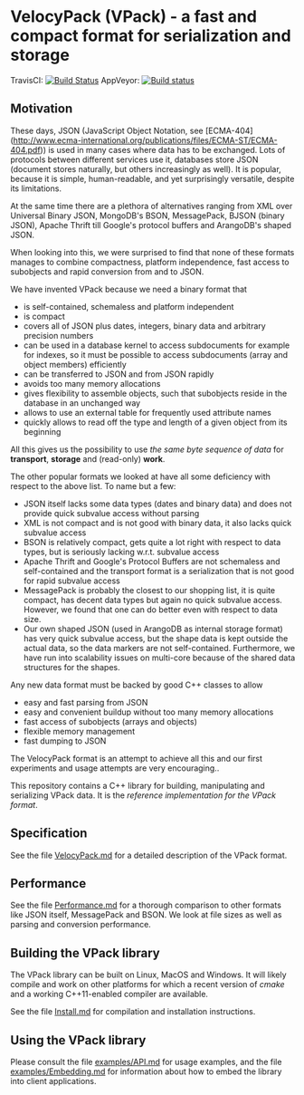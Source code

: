 VelocyPack (VPack) - a fast and compact format for serialization and storage
============================================================================

TravisCI: [![Build Status](https://secure.travis-ci.org/arangodb/velocypack.png?branch=master)](http://travis-ci.org/arangodb/velocypack)   AppVeyor: [![Build status](https://ci.appveyor.com/api/projects/status/pkbl4t7vey88bqud?svg=true)](https://ci.appveyor.com/project/jsteemann/velocypack)

Motivation
----------

These days, JSON (JavaScript Object Notation, see [ECMA-404]
(http://www.ecma-international.org/publications/files/ECMA-ST/ECMA-404.pdf))
is used in many cases where data has to be exchanged.
Lots of protocols between different services use it, databases store
JSON (document stores naturally, but others increasingly as well). It
is popular, because it is simple, human-readable, and yet surprisingly
versatile, despite its limitations.

At the same time there are a plethora of alternatives ranging from XML
over Universal Binary JSON, MongoDB's BSON, MessagePack, BJSON (binary
JSON), Apache Thrift till Google's protocol buffers and ArangoDB's
shaped JSON.

When looking into this, we were surprised to find that none of these
formats manages to combine compactness, platform independence, fast
access to subobjects and rapid conversion from and to JSON.

We have invented VPack because we need a binary format that

  - is self-contained, schemaless and platform independent
  - is compact
  - covers all of JSON plus dates, integers, binary data and arbitrary
    precision numbers
  - can be used in a database kernel to access subdocuments for
    example for indexes, so it must be possible to access subdocuments
    (array and object members) efficiently
  - can be transferred to JSON and from JSON rapidly
  - avoids too many memory allocations
  - gives flexibility to assemble objects, such that subobjects reside
    in the database in an unchanged way
  - allows to use an external table for frequently used attribute names
  - quickly allows to read off the type and length of a given object
    from its beginning

All this gives us the possibility to use *the same byte sequence of
data* for **transport**, **storage** and (read-only) **work**.

The other popular formats we looked at have all some deficiency with
respect to the above list. To name but a few:

  - JSON itself lacks some data types (dates and binary data) and does
    not provide quick subvalue access without parsing
  - XML is not compact and is not good with binary data, it also lacks
    quick subvalue access
  - BSON is relatively compact, gets quite a lot right with respect to
    data types, but is seriously lacking w.r.t. subvalue access
  - Apache Thrift and Google's Protocol Buffers are not schemaless and 
    self-contained and the transport format is a serialization that is
    not good for rapid subvalue access
  - MessagePack is probably the closest to our shopping list, it is
    quite compact, has decent data types but again no quick subvalue
    access. However, we found that one can do better even with respect
    to data size.
  - Our own shaped JSON (used in ArangoDB as internal storage format)
    has very quick subvalue access, but the shape data is kept outside
    the actual data, so the data markers are not self-contained.
    Furthermore, we have run into scalability issues on multi-core
    because of the shared data structures for the shapes.

Any new data format must be backed by good C++ classes to allow

  - easy and fast parsing from JSON
  - easy and convenient buildup without too many memory allocations
  - fast access of subobjects (arrays and objects)
  - flexible memory management
  - fast dumping to JSON

The VelocyPack format is an attempt to achieve all this and our first
experiments and usage attempts are very encouraging..

This repository contains a C++ library for building, manipulating and
serializing VPack data. It is the *reference implementation for the VPack
format*.


Specification
-------------

See the file [VelocyPack.md](VelocyPack.md) for a detailed description of
the VPack format.


Performance
-----------

See the file [Performance.md](Performance.md) for a thorough comparison
to other formats like JSON itself, MessagePack and BSON. We look at file
sizes as well as parsing and conversion performance.


Building the VPack library
--------------------------

The VPack library can be built on Linux, MacOS and Windows. It will likely
compile and work on other platforms for which a recent version of *cmake* and
a working C++11-enabled compiler are available.

See the file [Install.md](Install.md) for compilation and installation
instructions.


Using the VPack library
-----------------------

Please consult the file [examples/API.md](examples/API.md) for usage examples, 
and the file [examples/Embedding.md](examples/Embedding.md) for information
about how to embed the library into client applications.

